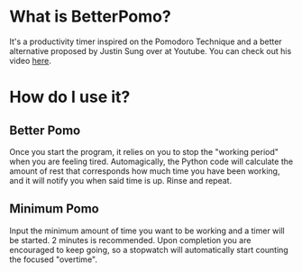 # What is BetterPomo?
It's a productivity timer inspired on the Pomodoro Technique and a better alternative proposed by Justin Sung over at Youtube.
You can check out his video [here](https://youtu.be/olX0mXl1B9s).
# How do I use it?

## Better Pomo

Once you start the program, it relies on you to stop the "working period" when you are feeling tired. Automagically, the Python code will calculate the amount of rest that corresponds how much time you have been working, and it will notify you when said time is up. Rinse and repeat.

## Minimum Pomo

Input the minimum amount of time you want to be working and a timer will be started. 2 minutes is recommended. Upon completion you are encouraged to keep going, so a stopwatch will automatically start counting the focused "overtime". 